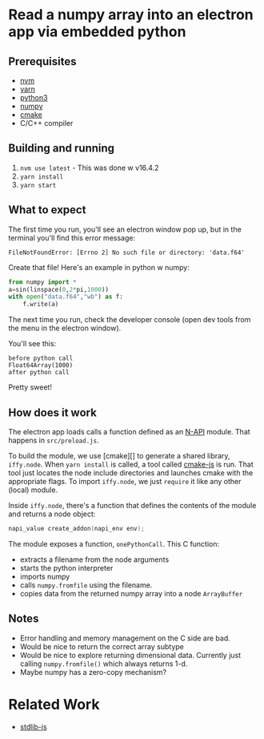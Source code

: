 # Read a numpy array into an electron app via embedded python

## Prerequisites

- [nvm](https://github.com/creationix/nvm)
- [yarn](https://yarnpkg.com/en/docs/install)
- [python3](https://www.python.org/downloads/)
- [numpy](https://www.numpy.org/)
- [cmake](https://cmake.org/)
- C/C++ compiler

## Building and running

1. `nvm use latest` - This was done w v16.4.2
2. `yarn install`
3. `yarn start`

## What to expect

The first time you run, you'll see an electron window pop up, but in the
terminal you'll find this error message:

```
FileNotFoundError: [Errno 2] No such file or directory: 'data.f64'
```

Create that file! Here's an example in python w numpy:

```python
from numpy import *
a=sin(linspace(0,2*pi,1000))
with open("data.f64","wb") as f:
    f.write(a)
```

The next time you run, check the developer console (open dev tools from the menu
in the electron window).

You'll see this:

```
before python call
Float64Array(1000)
after python call
```

Pretty sweet!

## How does it work

The electron app loads calls a function defined as an [N-API][] module. That happens
in `src/preload.js`.

To build the module, we use [cmake][] to generate a shared library,
`iffy.node`. When `yarn install` is called, a tool called [cmake-js][] is run.
That tool just locates the node include directories and launches cmake with
the appropriate flags. To import `iffy.node`, we just `require` it like any other
(local) module.

Inside `iffy.node`, there's a function that defines the contents of the module
and returns a node object:

```c
napi_value create_addon(napi_env env);
```

The module exposes a function, `onePythonCall`. This C function:

- extracts a filename from the node arguments
- starts the python interpreter
- imports numpy
- calls `numpy.fromfile` using the filename.
- copies data from the returned numpy array into a node `ArrayBuffer`

[N-API]: https://github.com/nodejs/node/blob/master/doc/api/n-api.md]
[cmake-js]: https://github.com/cmake-js/cmake-js

## Notes

- Error handling and memory management on the C side are bad.
- Would be nice to return the correct array subtype
- Would be nice to explore returning dimensional data. Currently just calling `numpy.fromfile()` which always returns 1-d.
- Maybe numpy has a zero-copy mechanism?

# Related Work

- [stdlib-js](https://github.com/stdlib-js/ndarray-base-napi-typedarray-type-to-dtype)
